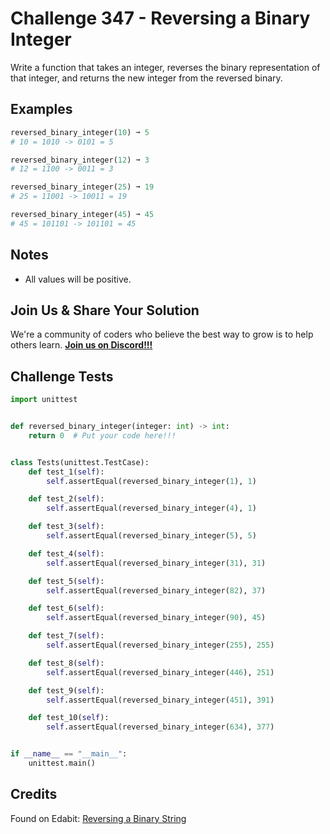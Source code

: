 # Challenge 347 - Reversing a Binary Integer

Write a function that takes an integer, reverses the binary representation of that integer, and returns the new integer from the reversed binary.

## Examples
```python
reversed_binary_integer(10) ➞ 5
# 10 = 1010 -> 0101 = 5

reversed_binary_integer(12) ➞ 3
# 12 = 1100 -> 0011 = 3

reversed_binary_integer(25) ➞ 19
# 25 = 11001 -> 10011 = 19

reversed_binary_integer(45) ➞ 45
# 45 = 101101 -> 101101 = 45
```
## Notes

- All values will be positive.

## Join Us & Share Your Solution

We're a community of coders who believe the best way to grow is to help others learn. **[Join us on Discord!!!](https://discord.gg/sfHykntuGy)**

## Challenge Tests
```python
import unittest


def reversed_binary_integer(integer: int) -> int:
    return 0  # Put your code here!!!


class Tests(unittest.TestCase):
    def test_1(self):
        self.assertEqual(reversed_binary_integer(1), 1)

    def test_2(self):
        self.assertEqual(reversed_binary_integer(4), 1)

    def test_3(self):
        self.assertEqual(reversed_binary_integer(5), 5)

    def test_4(self):
        self.assertEqual(reversed_binary_integer(31), 31)

    def test_5(self):
        self.assertEqual(reversed_binary_integer(82), 37)

    def test_6(self):
        self.assertEqual(reversed_binary_integer(90), 45)

    def test_7(self):
        self.assertEqual(reversed_binary_integer(255), 255)

    def test_8(self):
        self.assertEqual(reversed_binary_integer(446), 251)

    def test_9(self):
        self.assertEqual(reversed_binary_integer(451), 391)

    def test_10(self):
        self.assertEqual(reversed_binary_integer(634), 377)


if __name__ == "__main__":
    unittest.main()
```
## Credits

Found on Edabit: [Reversing a Binary String](https://edabit.com/challenge/WPojigJER35bJT6YH)

